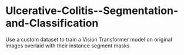 # Ulcerative-Colitis--Segmentation-and-Classification
Use a custom dataset to train a Vision Transformer model on original images overlaid with their instance segment masks
